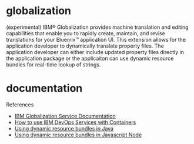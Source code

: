 # globalization
(experimental) IBM® Globalization provides machine translation and editing capabilities that enable you to rapidly create, maintain, and revise translations for your Bluemix™ application UI.  This extension allows for the application developer to dynamically translate property files.  The application developer can either include updated property files directly in the application package or the applicaiton can use dynamic resource bundles for real-time lookup of strings. 


# documentation 


References 
* [IBM Globalization Service Documentation](https://www.ng.bluemix.net/docs/#services/Globalization/index.html#globalization)
* [How to use IBM DevOps Services with Containers](https://developer.ibm.com/bluemix/docs/set-up-continuous-delivery-ibm-containers/)
* [Using dynamic resource bundles in Java](https://github.com/IBM-Bluemix/gaas-java-client)
* [Using dynamic resource bundles in Javascript Node](https://github.com/IBM-Bluemix/gaas-js-client)